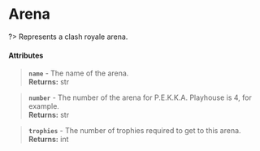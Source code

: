 # Arena
?> Represents a clash royale arena.

#### Attributes
> **`name`** - The name of the arena.    
**Returns:** str

> **`number`** - The number of the arena for P.E.K.K.A. Playhouse is 4, for example.    
**Returns:** str

> **`trophies`** - The number of trophies required to get to this arena.    
**Returns:** int